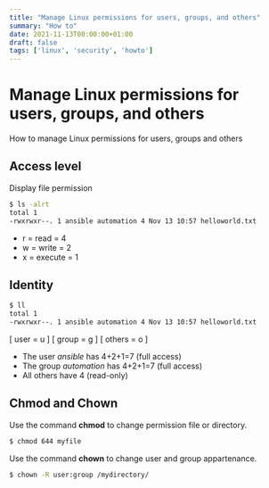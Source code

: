 ```yaml
---
title: "Manage Linux permissions for users, groups, and others"
summary: "How to"
date: 2021-11-13T00:00:00+01:00
draft: false
tags: ['linux', 'security', 'howto']
---
```


# Manage Linux permissions for users, groups, and others

How to manage Linux permissions for users, groups and others

## Access level

Display file permission

```bash
$ ls -alrt
total 1
-rwxrwxr--. 1 ansible automation 4 Nov 13 10:57 helloworld.txt
```

- r = read = 4
- w = write = 2
- x = execute = 1

## Identity

```bash
$ ll
total 1
-rwxrwxr--. 1 ansible automation 4 Nov 13 10:57 helloworld.txt
```

[ user = u ] [ group = g ] [ others = o ]

- The user *ansible* has 4+2+1=7 (full access)
- The group *automation* has 4+2+1=7 (full access)
- All others have 4  (read-only)

## Chmod and Chown

Use the command **chmod** to change permission file or directory.

```bash
$ chmod 644 myfile
```

Use the command **chown** to change user and group appartenance.

```bash
$ chown -R user:group /mydirectory/
```
